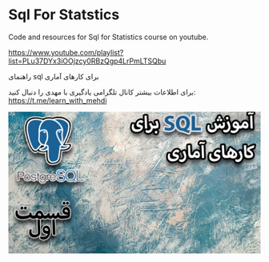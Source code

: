 # Sql For Statstics

Code and resources for Sql for Statistics course on youtube.


https://www.youtube.com/playlist?list=PLu37DYx3iOOjzcy0RBzQgp4LrPmLTSQbu

راهنمای sql برای کارهای آماری

برای اطلاعات بیشتر کانال تلگرامی یادگیری با مهدی را دنبال کنید:
https://t.me/learn_with_mehdi

![Sql for Statstics](./thumbnail.jpg)